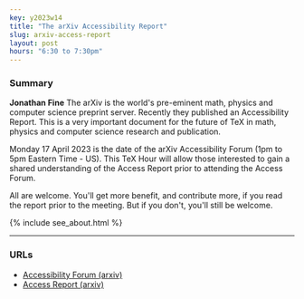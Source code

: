 ```yaml
---
key: y2023w14
title: "The arXiv Accessibility Report"
slug: arxiv-access-report
layout: post
hours: "6:30 to 7:30pm"
---
```


### Summary

**Jonathan Fine** The arXiv is the world's pre-eminent math, physics
and computer science preprint server. Recently they published an
Accessibility Report. This is a very important document for the future
of TeX in math, physics and computer science research and publication.

Monday 17 April 2023 is the date of the arXiv Accessibility Forum (1pm
to 5pm Eastern Time - US). This TeX Hour will allow those interested
to gain a shared understanding of the Access Report prior to attending
the Access Forum.

All are welcome. You'll get more benefit, and contribute more, if you
read the report prior to the meeting. But if you don't, you'll still
be welcome.

{% include see_about.html %}

---

### URLs

* [Accessibility
Forum (arxiv)](https://info.arxiv.org/about/accessibility_forum.html)
* [Access
Report (arxiv)](https://info.arxiv.org/about/accessibility_research_report.html)
